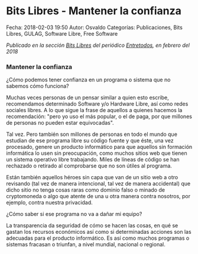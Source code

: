 Bits Libres - Mantener la confianza
==================================

Fecha: 2018-02-03 19:50
Autor: Osvaldo
Categorías: Publicaciones, Bits Libres, GULAG, Software Libre, Free Software

_Publicado en la sección [Bits Libres](http://www.gulag.org.mx/revista/2016-05-10-Bits-Libres.html) del periódico [Entretodos](http://periodicoentretodos.com/), en febrero del 2018_

<!-- break -->

### Mantener la confianza

¿Cómo podemos tener confianza en un programa o sistema que no sabemos cómo funciona?

Muchas veces personas de un pensar similar a quien esto escribe, recomendamos determinado Software y/o Hardware Libre, así como redes sociales libres. A lo que sigue la frase de aquellos a quienes hacemos la recomendación: "pero yo uso el más popular, o el de paga, por que millones de personas no pueden estar equivocadas".

Tal vez. Pero también son millones de personas en todo el mundo que estudian de ese programa libre su código fuente y que éste, una vez procesado, genere un producto informático para que aquellos sin formación informática lo usen sin preocupación, como muchos sitios web que tienen un sistema operativo libre trabajando. Miles de líneas de código se han rechazado o retirado al comprobarse que no son útiles al programa. 

Están también aquellos héroes sin capa que van de un sitio web a otro revisando (tal vez de manera intencional, tal vez de manera accidental) que dicho sitio no tenga cosas raras como dominio falso o minado de cryptomoneda o algo que atente de una u otra manera contra nosotros, por ejemplo, contra nuestra privacidad.

¿Cómo saber si ese programa no va a dañar mi equipo?

La transparencia da seguridad de cómo se hacen las cosas, en qué se gastan los recursos económicos así como si determinadas acciones son las adecuadas para el producto informático. Es así como muchos programas o sistemas fracasan o triunfan, a nivel mundial, nacional o regional. 
